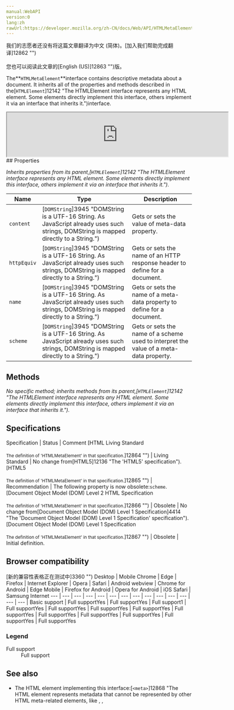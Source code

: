 ```yaml
---
manual:WebAPI
version:0
lang:zh
rawUrl:https://developer.mozilla.org/zh-CN/docs/Web/API/HTMLMetaElement
---
```




<bdi>我们的志愿者还没有将这篇文章翻译为<bdi>中文 (简体)</bdi>。[加入我们帮助完成翻译]12862 "")<br></br>您也可以阅读此文章的[English (US)]12863 "")版。</bdi>






The**`HTMLMetaElement`**interface contains descriptive metadata about a document. It inherits all of the properties and methods described in the[`HTMLElement`]12142 "The HTMLElement interface represents any HTML element. Some elements directly implement this interface, others implement it via an interface that inherits it.")interface.

<iframe src='https://mdn.mozillademos.org/en-US/docs/Web/API/HTMLMetaElement$samples/inheritance_diagram?revision=1367372' width='600' height='120'></iframe>
## Properties<a name="Properties"></a>


<em>Inherits properties from its parent,[`HTMLElement`]12142 "The HTMLElement interface represents any HTML element. Some elements directly implement this interface, others implement it via an interface that inherits it.").</em>

Name | Type | Description 
 ---  |  ---  |  ---  | 
`content` | [`DOMString`]3945 "DOMString is a UTF-16 String. As JavaScript already uses such strings, DOMString is mapped directly to a String.") | Gets or sets the value of meta-data property. 
`httpEquiv` | [`DOMString`]3945 "DOMString is a UTF-16 String. As JavaScript already uses such strings, DOMString is mapped directly to a String.") | Gets or sets the name of an HTTP response header to define for a document. 
`name` | [`DOMString`]3945 "DOMString is a UTF-16 String. As JavaScript already uses such strings, DOMString is mapped directly to a String.") | Gets or sets the name of a meta-data property to define for a document. 
`scheme`<i></i> | [`DOMString`]3945 "DOMString is a UTF-16 String. As JavaScript already uses such strings, DOMString is mapped directly to a String.") | Gets or sets the name of a scheme used to interpret the value of a meta-data property. 


## Methods<a name="Methods"></a>


<em>No specific method; inherits methods from its parent,[`HTMLElement`]12142 "The HTMLElement interface represents any HTML element. Some elements directly implement this interface, others implement it via an interface that inherits it.").</em>


## Specifications<a name="Specifications"></a>
Specification | Status | Comment 
[HTML Living Standard<br></br><small>The definition of &#39;HTMLMetaElement&#39; in that specification.</small>]12864 "") | Living Standard | No change from[HTML5]12136 "The 'HTML5' specification"). 
[HTML5<br></br><small>The definition of &#39;HTMLMetaElement&#39; in that specification.</small>]12865 "") | Recommendation | The following property is now obsolete:`scheme`. 
[Document Object Model (DOM) Level 2 HTML Specification<br></br><small>The definition of &#39;HTMLMetaElement&#39; in that specification.</small>]12866 "") | Obsolete | No change from[Document Object Model (DOM) Level 1 Specification]4414 "The 'Document Object Model (DOM) Level 1 Specification' specification"). 
[Document Object Model (DOM) Level 1 Specification<br></br><small>The definition of &#39;HTMLMetaElement&#39; in that specification.</small>]12867 "") | Obsolete | Initial definition. 


## Browser compatibility<a name="Browser_compatibility"></a>
[新的兼容性表格正在测试中<i></i>]3360 "")
<abbr>Desktop<i></i></abbr> | <abbr>Mobile<i></i></abbr> 
<abbr>Chrome<i></i></abbr> | <abbr>Edge<i></i></abbr> | <abbr>Firefox<i></i></abbr> | <abbr>Internet Explorer<i></i></abbr> | <abbr>Opera<i></i></abbr> | <abbr>Safari<i></i></abbr> | <abbr>Android webview<i></i></abbr> | <abbr>Chrome for Android<i></i></abbr> | <abbr>Edge Mobile<i></i></abbr> | <abbr>Firefox for Android<i></i></abbr> | <abbr>Opera for Android<i></i></abbr> | <abbr>iOS Safari<i></i></abbr> | <abbr>Samsung Internet<i></i></abbr> 
 ---  |  ---  |  ---  |  ---  |  ---  |  ---  |  ---  |  ---  |  ---  |  ---  |  ---  |  ---  |  ---  |  ---  | 
Basic support | <abbr>Full support</abbr>Yes | <abbr>Full support</abbr>Yes | <abbr>Full support</abbr>1 | <abbr>Full support</abbr>Yes | <abbr>Full support</abbr>Yes | <abbr>Full support</abbr>Yes | <abbr>Full support</abbr>Yes | <abbr>Full support</abbr>Yes | <abbr>Full support</abbr>Yes | <abbr>Full support</abbr>Yes | <abbr>Full support</abbr>Yes | <abbr>Full support</abbr>Yes | <abbr>Full support</abbr>Yes 


### Legend<a name="Legend"></a>
<dl><dt><abbr>Full support</abbr></dt><dd>Full support</dd></dl>

## See also<a name="See_also"></a>

* The HTML element implementing this interface:[`<meta>`]12868 "The HTML <meta> element represents metadata that cannot be represented by other HTML meta-related elements, like <base>, <link>, <script>, <style> or <title>.")



## 文档标签和贡献者
**标签：**
* [API]50 "")
* [HTML DOM]6889 "")
* [Interface]3380 "")
* [Reference]3381 "")

**此页面的贡献者：**[ExE-Boss]3990 ""),[Sebastianz]4468 ""),[libbymc]5110 ""),[slimsag]12151 ""),[jwhitlock]6330 ""),[Delapouite]12869 ""),[fscholz]60 ""),[teoli]160 ""),[kscarfone]3900 ""),[ethertank]65 ""),[Sheppy]405 ""),[Jürgen Jeka]12870 ""),[ThomasACorey]12871 "")
**最后编辑者:**[ExE-Boss]3990 ""),<time>Mar 15, 2018, 3:12:03 PM</time>


